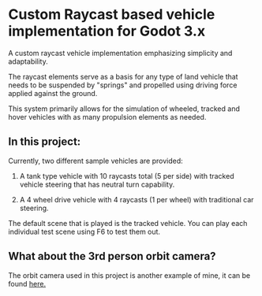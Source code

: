 # Custom Raycast based vehicle implementation for Godot 3.x
A custom raycast vehicle implementation emphasizing simplicity and adaptability.

The raycast elements serve as a basis for any type of land vehicle that needs to be suspended by "springs" and propelled
using driving force applied against the ground.

This system primarily allows for the simulation of wheeled, tracked and hover vehicles with as many propulsion elements as needed.

## In this project:

Currently, two different sample vehicles are provided:

1. A tank type vehicle with 10 raycasts total (5 per side) with tracked vehicle steering that has neutral turn capability.

2. A 4 wheel drive vehicle with 4 raycasts (1 per wheel) with traditional car steering.

The default scene that is played is the tracked vehicle. You can play each individual test scene using F6 to test them out.

## What about the 3rd person orbit camera?
The orbit camera used in this project is another example of mine, it can be found [here.](https://github.com/Tobalation/Godot-orbit-camera)
